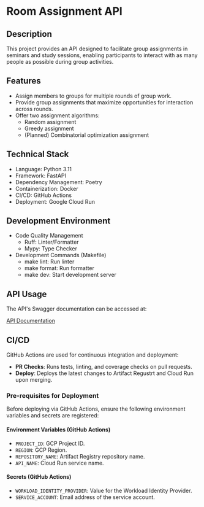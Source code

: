 # Room Assignment API

## Description

This project provides an API designed to facilitate group assignments in seminars and study sessions, enabling participants to interact with as many people as possible during group activities.

## Features
- Assign members to groups for multiple rounds of group work.
- Provide group assignments that maximize opportunities for interaction across rounds.
- Offer two assignment algorithms:
  - Random assignment
  - Greedy assignment
  - (Planned) Combinatorial optimization assignment

## Technical Stack
- Language: Python 3.11
- Framework: FastAPI
- Dependency Management: Poetry
- Containerization: Docker
- CI/CD: GitHub Actions
- Deployment: Google Cloud Run

## Development Environment
- Code Quality Management
    - Ruff: Linter/Formatter
    - Mypy: Type Checker
- Development Commands (Makefile)
    - make lint: Run linter
    - make format: Run formatter
    - make dev: Start development server

## API Usage

The API's Swagger documentation can be accessed at:

[API Documentation](https://room-assignment-api-1037219502389.asia-northeast1.run.app/docs)


## CI/CD
GitHub Actions are used for continuous integration and deployment:
- **PR Checks**: Runs tests, linting, and coverage checks on pull requests.
- **Deploy**: Deploys the latest changes to Artifact Regustrt and Cloud Run upon merging.

### Pre-requisites for Deployment

Before deploying via GitHub Actions, ensure the following environment variables and secrets are registered:

#### Environment Variables (GitHub Actions)
- `PROJECT_ID`: GCP Project ID.
- `REGION`: GCP Region.
- `REPOSITORY_NAME`: Artifact Registry repository name.
- `API_NAME`: Cloud Run service name.

#### Secrets (GitHub Actions)
- `WORKLOAD_IDENTITY_PROVIDER`: Value for the Workload Identity Provider.
- `SERVICE_ACCOUNT`: Email address of the service account.